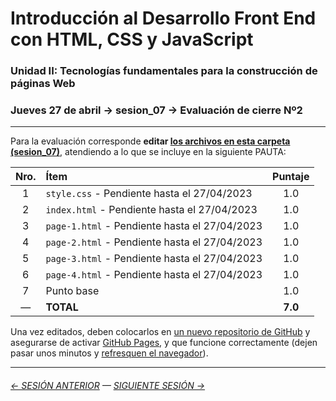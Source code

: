 # Introducción al Desarrollo Front End con HTML, CSS y JavaScript

### Unidad II: Tecnologías fundamentales para la construcción de páginas Web

### Jueves 27 de abril → sesion_07 → Evaluación de cierre Nº2

- - - - - - - - 

Para la evaluación corresponde **editar [los archivos en esta carpeta (sesion_07)](https://profesorfaco.github.io/front-2023-1/sesion_07/)**, atendiendo a lo que se incluye en la siguiente PAUTA:

| Nro. | Ítem | Puntaje |
|:----:|:------------|:-------:|
| 1 | `style.css` - Pendiente hasta el 27/04/2023 | 1.0 |
| 2 | `index.html` - Pendiente hasta el 27/04/2023 | 1.0 |
| 3 | `page-1.html` - Pendiente hasta el 27/04/2023 | 1.0 |
| 4 | `page-2.html` - Pendiente hasta el 27/04/2023 | 1.0 |
| 5 | `page-3.html` - Pendiente hasta el 27/04/2023 | 1.0 |
| 6 | `page-4.html` - Pendiente hasta el 27/04/2023 | 1.0 |
| 7 | Punto base | 1.0  |
| —  | **TOTAL** | **7.0** |

Una vez editados, deben colocarlos en [un nuevo repositorio de GitHub](https://docs.github.com/es/get-started/quickstart/create-a-repo) y asegurarse de activar [GitHub Pages](https://docs.github.com/es/pages/getting-started-with-github-pages/creating-a-github-pages-site), y que funcione correctamente (dejen pasar unos minutos y [refresquen el navegador](https://www.elespanol.com/omicrono/software/20180428/metodo-recargar-webs-no-conoces-solucionara-problemas/303220419_0.html)).

- - - - - - - 

###### [← SESIÓN ANTERIOR](https://github.com/profesorfaco/front-2023-1/tree/main/sesion_06) — [SIGUIENTE SESIÓN →](https://github.com/profesorfaco/front-2023-1/tree/main/sesion_08)
